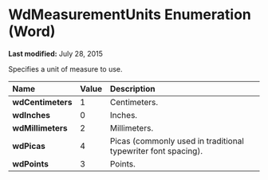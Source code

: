 
# WdMeasurementUnits Enumeration (Word)

 **Last modified:** July 28, 2015

Specifies a unit of measure to use.


|**Name**|**Value**|**Description**|
|:-----|:-----|:-----|
| **wdCentimeters**|1|Centimeters.|
| **wdInches**|0|Inches.|
| **wdMillimeters**|2|Millimeters.|
| **wdPicas**|4|Picas (commonly used in traditional typewriter font spacing).|
| **wdPoints**|3|Points.|
